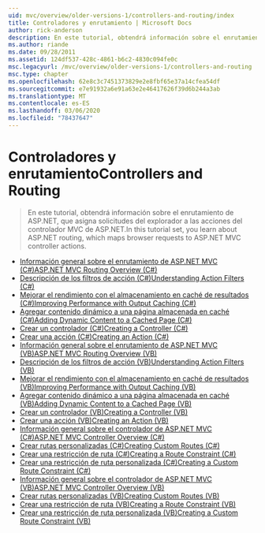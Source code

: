 ```yaml
---
uid: mvc/overview/older-versions-1/controllers-and-routing/index
title: Controladores y enrutamiento | Microsoft Docs
author: rick-anderson
description: En este tutorial, obtendrá información sobre el enrutamiento de ASP.NET, que asigna solicitudes del explorador a las acciones del controlador MVC de ASP.NET.
ms.author: riande
ms.date: 09/28/2011
ms.assetid: 124df537-428c-4861-b6c2-4830c094fe0c
msc.legacyurl: /mvc/overview/older-versions-1/controllers-and-routing
msc.type: chapter
ms.openlocfilehash: 62e8c3c7451373829e2e8fbf65e37a14cfea54df
ms.sourcegitcommit: e7e91932a6e91a63e2e46417626f39d6b244a3ab
ms.translationtype: MT
ms.contentlocale: es-ES
ms.lasthandoff: 03/06/2020
ms.locfileid: "78437647"
---
```

# <a name="controllers-and-routing"></a><span data-ttu-id="62d56-103">Controladores y enrutamiento</span><span class="sxs-lookup"><span data-stu-id="62d56-103">Controllers and Routing</span></span>

> <span data-ttu-id="62d56-104">En este tutorial, obtendrá información sobre el enrutamiento de ASP.NET, que asigna solicitudes del explorador a las acciones del controlador MVC de ASP.NET.</span><span class="sxs-lookup"><span data-stu-id="62d56-104">In this tutorial set, you learn about ASP.NET routing, which maps browser requests to ASP.NET MVC controller actions.</span></span>

- [<span data-ttu-id="62d56-105">Información general sobre el enrutamiento de ASP.NET MVC (C#)</span><span class="sxs-lookup"><span data-stu-id="62d56-105">ASP.NET MVC Routing Overview (C#)</span></span>](asp-net-mvc-routing-overview-cs.md)
- [<span data-ttu-id="62d56-106">Descripción de los filtros de acción (C#)</span><span class="sxs-lookup"><span data-stu-id="62d56-106">Understanding Action Filters (C#)</span></span>](understanding-action-filters-cs.md)
- [<span data-ttu-id="62d56-107">Mejorar el rendimiento con el almacenamiento en caché de resultados (C#)</span><span class="sxs-lookup"><span data-stu-id="62d56-107">Improving Performance with Output Caching (C#)</span></span>](improving-performance-with-output-caching-cs.md)
- [<span data-ttu-id="62d56-108">Agregar contenido dinámico a una página almacenada en caché (C#)</span><span class="sxs-lookup"><span data-stu-id="62d56-108">Adding Dynamic Content to a Cached Page (C#)</span></span>](adding-dynamic-content-to-a-cached-page-cs.md)
- [<span data-ttu-id="62d56-109">Crear un controlador (C#)</span><span class="sxs-lookup"><span data-stu-id="62d56-109">Creating a Controller (C#)</span></span>](creating-a-controller-cs.md)
- [<span data-ttu-id="62d56-110">Crear una acción (C#)</span><span class="sxs-lookup"><span data-stu-id="62d56-110">Creating an Action (C#)</span></span>](creating-an-action-cs.md)
- [<span data-ttu-id="62d56-111">Información general sobre el enrutamiento de ASP.NET MVC (VB)</span><span class="sxs-lookup"><span data-stu-id="62d56-111">ASP.NET MVC Routing Overview (VB)</span></span>](asp-net-mvc-routing-overview-vb.md)
- [<span data-ttu-id="62d56-112">Descripción de los filtros de acción (VB)</span><span class="sxs-lookup"><span data-stu-id="62d56-112">Understanding Action Filters (VB)</span></span>](understanding-action-filters-vb.md)
- [<span data-ttu-id="62d56-113">Mejorar el rendimiento con el almacenamiento en caché de resultados (VB)</span><span class="sxs-lookup"><span data-stu-id="62d56-113">Improving Performance with Output Caching (VB)</span></span>](improving-performance-with-output-caching-vb.md)
- [<span data-ttu-id="62d56-114">Agregar contenido dinámico a una página almacenada en caché (VB)</span><span class="sxs-lookup"><span data-stu-id="62d56-114">Adding Dynamic Content to a Cached Page (VB)</span></span>](adding-dynamic-content-to-a-cached-page-vb.md)
- [<span data-ttu-id="62d56-115">Crear un controlador (VB)</span><span class="sxs-lookup"><span data-stu-id="62d56-115">Creating a Controller (VB)</span></span>](creating-a-controller-vb.md)
- [<span data-ttu-id="62d56-116">Crear una acción (VB)</span><span class="sxs-lookup"><span data-stu-id="62d56-116">Creating an Action (VB)</span></span>](creating-an-action-vb.md)
- [<span data-ttu-id="62d56-117">Información general sobre el controlador de ASP.NET MVC (C#)</span><span class="sxs-lookup"><span data-stu-id="62d56-117">ASP.NET MVC Controller Overview (C#)</span></span>](aspnet-mvc-controllers-overview-cs.md)
- [<span data-ttu-id="62d56-118">Crear rutas personalizadas (C#)</span><span class="sxs-lookup"><span data-stu-id="62d56-118">Creating Custom Routes (C#)</span></span>](creating-custom-routes-cs.md)
- [<span data-ttu-id="62d56-119">Crear una restricción de ruta (C#)</span><span class="sxs-lookup"><span data-stu-id="62d56-119">Creating a Route Constraint (C#)</span></span>](creating-a-route-constraint-cs.md)
- [<span data-ttu-id="62d56-120">Crear una restricción de ruta personalizada (C#)</span><span class="sxs-lookup"><span data-stu-id="62d56-120">Creating a Custom Route Constraint (C#)</span></span>](creating-a-custom-route-constraint-cs.md)
- [<span data-ttu-id="62d56-121">Información general sobre el controlador de ASP.NET MVC (VB)</span><span class="sxs-lookup"><span data-stu-id="62d56-121">ASP.NET MVC Controller Overview (VB)</span></span>](asp-net-mvc-controller-overview-vb.md)
- [<span data-ttu-id="62d56-122">Crear rutas personalizadas (VB)</span><span class="sxs-lookup"><span data-stu-id="62d56-122">Creating Custom Routes (VB)</span></span>](creating-custom-routes-vb.md)
- [<span data-ttu-id="62d56-123">Crear una restricción de ruta (VB)</span><span class="sxs-lookup"><span data-stu-id="62d56-123">Creating a Route Constraint (VB)</span></span>](creating-a-route-constraint-vb.md)
- [<span data-ttu-id="62d56-124">Crear una restricción de ruta personalizada (VB)</span><span class="sxs-lookup"><span data-stu-id="62d56-124">Creating a Custom Route Constraint (VB)</span></span>](creating-a-custom-route-constraint-vb.md)
